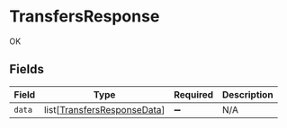 # TransfersResponse

OK


## Fields

| Field                                                                       | Type                                                                        | Required                                                                    | Description                                                                 |
| --------------------------------------------------------------------------- | --------------------------------------------------------------------------- | --------------------------------------------------------------------------- | --------------------------------------------------------------------------- |
| `data`                                                                      | list[[TransfersResponseData](../../models/shared/transfersresponsedata.md)] | :heavy_minus_sign:                                                          | N/A                                                                         |